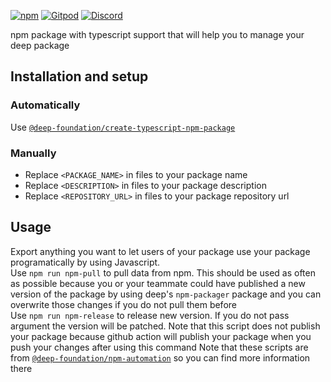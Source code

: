 [![npm](https://img.shields.io/npm/v/@deep-foundation/capacitor-geolocation.svg)](https://www.npmjs.com/package/<PACKAGE_NAME>) 
[![Gitpod](https://img.shields.io/badge/Gitpod-ready--to--code-blue?logo=gitpod)](https://gitpod.io/#<REPOSITORY_URL>) 
[![Discord](https://badgen.net/badge/icon/discord?icon=discord&label&color=purple)](https://discord.gg/deep-foundation)

npm package with typescript support that will help you to manage your deep package

## Installation and setup

### Automatically

Use [`@deep-foundation/create-typescript-npm-package`](https://www.npmjs.com/package/@deep-foundation/create-typescript-npm-package)

### Manually
- Replace `<PACKAGE_NAME>` in files to your package name
- Replace `<DESCRIPTION>` in files to your package description
- Replace `<REPOSITORY_URL>` in files to your package repository url

## Usage

Export anything you want to let users of your package use your package programatically by using Javascript.  
Use `npm run npm-pull` to pull data from npm. This should be used as often as possible because you or your teammate could have published a new version of the package by using deep's `npm-packager` package  and you can overwrite those changes if you do not pull them before  
Use  `npm run npm-release` to release new version. If you do not pass argument the version will be patched. Note that this script does not publish your package because github action will publish your package when you push your changes after using this command
Note that these scripts are from [`@deep-foundation/npm-automation`](https://www.npmjs.com/package/@deep-foundation/npm-automation) so you can find more information there
